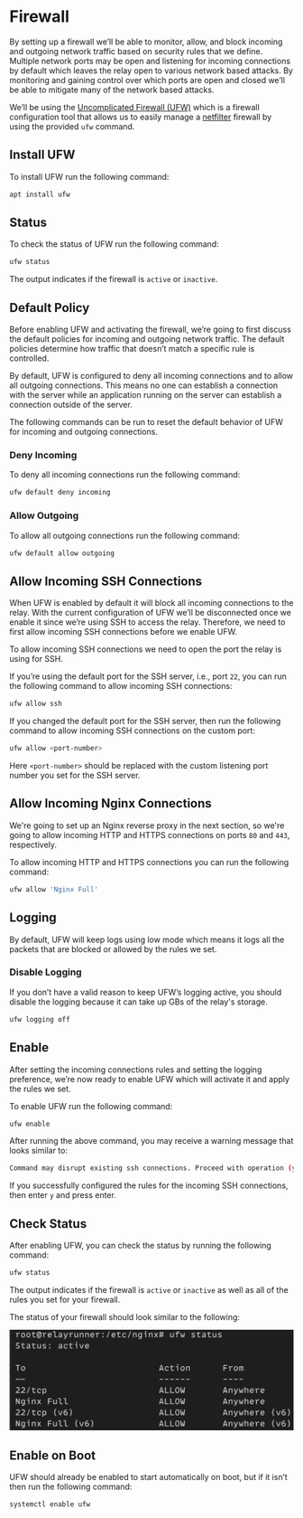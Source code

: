 # Firewall

By setting up a firewall we’ll be able to monitor, allow, and block incoming and outgoing network traffic based on security rules that we define. Multiple network ports may be open and listening for incoming connections by default which leaves the relay open to various network based attacks. By monitoring and gaining control over which ports are open and closed we’ll be able to mitigate many of the network based attacks.

We’ll be using the [Uncomplicated Firewall (UFW)](https://launchpad.net/ufw "Uncomplicated Firewall (UFW)") which is a firewall configuration tool that allows us to easily manage a [netfilter](https://www.netfilter.org/ "netfilter") firewall by using the provided `ufw` command.

## Install UFW

To install UFW run the following command:

```bash
apt install ufw
```

## Status

To check the status of UFW run the following command:

```bash
ufw status
```

The output indicates if the firewall is `active` or `inactive`.

## Default Policy

Before enabling UFW and activating the firewall, we’re going to first discuss the default policies for incoming and outgoing network traffic. The default policies determine how traffic that doesn’t match a specific rule is controlled.

By default, UFW is configured to deny all incoming connections and to allow all outgoing connections. This means no one can establish a connection with the server while an application running on the server can establish a connection outside of the server.

The following commands can be run to reset the default behavior of UFW for incoming and outgoing connections.

### Deny Incoming

To deny all incoming connections run the following command:

```bash
ufw default deny incoming
```

### Allow Outgoing

To allow all outgoing connections run the following command:

```bash
ufw default allow outgoing
```

## Allow Incoming SSH Connections

When UFW is enabled by default it will block all incoming connections to the relay. With the current configuration of UFW we’ll be disconnected once we enable it since we’re using SSH to access the relay. Therefore, we need to first allow incoming SSH connections before we enable UFW.

To allow incoming SSH connections we need to open the port the relay is using for SSH.

If you’re using the default port for the SSH server, i.e., port `22`, you can run the following command to allow incoming SSH connections:

```bash
ufw allow ssh
```

If you changed the default port for the SSH server, then run the following command to allow incoming SSH connections on the custom port:

```bash
ufw allow <port-number>
```

Here `<port-number>` should be replaced with the custom listening port number you set for the SSH server.

## Allow Incoming Nginx Connections

We're going to set up an Nginx reverse proxy in the next section, so we're going to allow incoming HTTP and HTTPS connections on ports `80` and `443`, respectively.

To allow incoming HTTP and HTTPS connections you can run the following command:

```bash
ufw allow 'Nginx Full'
```

## Logging

By default, UFW will keep logs using low mode which means it logs all the packets that are blocked or allowed by the rules we set.

### Disable Logging

If you don’t have a valid reason to keep UFW’s logging active, you should disable the logging because it can take up GBs of the relay's storage.

```bash
ufw logging off
```

## Enable

After setting the incoming connections rules and setting the logging preference, we’re now ready to enable UFW which will activate it and apply the rules we set.

To enable UFW run the following command:

```bash
ufw enable
```

After running the above command, you may receive a warning message that looks similar to:

```bash
Command may disrupt existing ssh connections. Proceed with operation (y|n)?
```

If you successfully configured the rules for the incoming SSH connections, then enter `y` and press enter.

## Check Status

After enabling UFW, you can check the status by running the following command:

```bash
ufw status
```

The output indicates if the firewall is `active` or `inactive` as well as all of the rules you set for your firewall.

The status of your firewall should look similar to the following:

![UFW Status](../images/ufw-status.png)

## Enable on Boot

UFW should already be enabled to start automatically on boot, but if it isn’t then run the following command:

```bash
systemctl enable ufw
```
